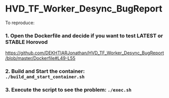 # HVD_TF_Worker_Desync_BugReport

To reproduce:

### 1. Open the Dockerfile and decide if you want to test LATEST or STABLE Horovod

https://github.com/DEKHTIARJonathan/HVD_TF_Worker_Desync_BugReport/blob/master/Dockerfile#L49-L55

### 2. Build and Start the container: `./build_and_start_container.sh`

### 3. Execute the script to see the problem: `./exec.sh`


